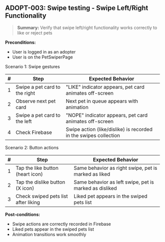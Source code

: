 ## **ADOPT-003:** Swipe testing - Swipe Left/Right Functionality  

> **Summary:** Verify that swipe left/right functionality works correctly to like or reject pets  <br>

**Preconditions:**
- User is logged in as an adopter
- User is on the PetSwiperPage

Scenario 1: Swipe gestures

 | # | Step | Expected Behavior | 
 |----|------|-------------------| 
 | 1 | Swipe a pet card to the right | "LIKE" indicator appears, pet card animates off-screen |
 | 2 | Observe next pet card | Next pet in queue appears with animation |
 | 3 | Swipe a pet card to the left | "NOPE" indicator appears, pet card animates off-screen |
 | 4 | Check Firebase | Swipe action (like/dislike) is recorded in the swipes collection |

Scenario 2: Button actions

 | # | Step | Expected Behavior | 
 |----|------|-------------------| 
 | 1 | Tap the like button (heart icon) | Same behavior as right swipe, pet is marked as liked |
 | 2 | Tap the dislike button (X icon) | Same behavior as left swipe, pet is marked as disliked |
 | 3 | Check swiped pets list after liking | Liked pet appears in the swiped pets list |

**Post-conditions:**
 - Swipe actions are correctly recorded in Firebase
 - Liked pets appear in the swiped pets list
 - Animation transitions work smoothly